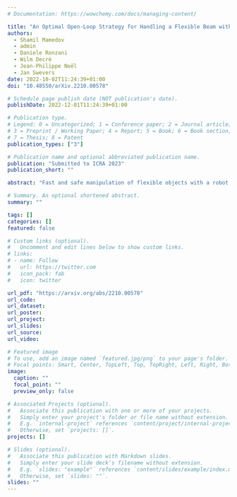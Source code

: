 ```yaml
---
# Documentation: https://wowchemy.com/docs/managing-content/

title: "An Optimal Open-Loop Strategy for Handling a Flexible Beam with a Robot Manipulator"
authors:
  - Shamil Mamedov
  - admin
  - Daniele Ronzani
  - Wilm Decré
  - Jean-Philippe Noël
  - Jan Swevers
date: 2022-10-02T11:24:39+01:00
doi: "10.48550/arXiv.2210.00578"

# Schedule page publish date (NOT publication's date).
publishDate: 2022-12-01T11:24:39+01:00

# Publication type.
# Legend: 0 = Uncategorized; 1 = Conference paper; 2 = Journal article;
# 3 = Preprint / Working Paper; 4 = Report; 5 = Book; 6 = Book section;
# 7 = Thesis; 8 = Patent
publication_types: ["3"]

# Publication name and optional abbreviated publication name.
publication: "Submitted to ICRA 2023"
publication_short: ""

abstract: "Fast and safe manipulation of flexible objects with a robot manipulator necessitates measures to cope with vibrations. Existing approaches either increase the task execution time or require complex models and/or additional instrumentation to measure vibrations. This paper develops a model-based method that overcomes these limitations. It relies on a simple pendulum-like model for modeling the beam, open-loop optimal control for suppressing vibrations, and does not require any exteroceptive sensors. We experimentally show that the proposed method drastically reduces residual vibrations -- at least 90% -- and outperforms the commonly used input shaping (IS) for the same execution time. Besides, our method can also execute the task faster than IS with a minor reduction in vibration suppression performance. The proposed method facilitates the development of new solutions to a wide range of tasks that involve dynamic manipulation of flexible objects."

# Summary. An optional shortened abstract.
summary: ""

tags: []
categories: []
featured: false

# Custom links (optional).
#   Uncomment and edit lines below to show custom links.
# links:
# - name: Follow
#   url: https://twitter.com
#   icon_pack: fab
#   icon: twitter

url_pdf: "https://arxiv.org/abs/2210.00578"
url_code:
url_dataset:
url_poster:
url_project:
url_slides:
url_source:
url_video:

# Featured image
# To use, add an image named `featured.jpg/png` to your page's folder. 
# Focal points: Smart, Center, TopLeft, Top, TopRight, Left, Right, BottomLeft, Bottom, BottomRight.
image:
  caption: ""
  focal_point: ""
  preview_only: false

# Associated Projects (optional).
#   Associate this publication with one or more of your projects.
#   Simply enter your project's folder or file name without extension.
#   E.g. `internal-project` references `content/project/internal-project/index.md`.
#   Otherwise, set `projects: []`.
projects: []

# Slides (optional).
#   Associate this publication with Markdown slides.
#   Simply enter your slide deck's filename without extension.
#   E.g. `slides: "example"` references `content/slides/example/index.md`.
#   Otherwise, set `slides: ""`.
slides: ""
---
```

